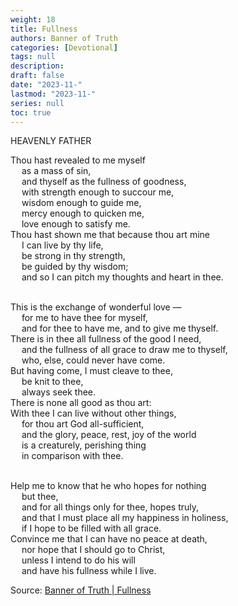 ```yaml
---
weight: 18
title: Fullness
authors: Banner of Truth
categories: [Devotional]
tags: null
description: 
draft: false
date: "2023-11-"
lastmod: "2023-11-"
series: null
toc: true
---
```


<!--more-->

<!-- Tab links -->

HEAVENLY FATHER

Thou hast revealed to me myself
<br>&emsp;      as a mass of sin,
<br>&emsp;  and thyself as the fullness of goodness,
<br>&emsp;    with strength enough to succour me,
<br>&emsp;    wisdom enough to guide me,
<br>&emsp;    mercy enough to quicken me,
<br>&emsp;    love enough to satisfy me.
<br>Thou hast shown me that because thou art mine
<br>&emsp;    I can live by thy life,
<br>&emsp;    be strong in thy strength,
<br>&emsp;    be guided by thy wisdom;
<br>&emsp;  and so I can pitch my thoughts and heart in thee.

<br>This is the exchange of wonderful love —
<br>&emsp;  for me to have thee for myself,
<br>&emsp;  and for thee to have me, and to give me thyself.
<br>There is in thee all fullness of the good I need,
<br>&emsp;  and the fullness of all grace to draw me to thyself,
<br>&emsp;  who, else, could never have come.
<br>But having come, I must cleave to thee,
<br>&emsp;  be knit to thee,
<br>&emsp;  always seek thee.
<br>There is none all good as thou art:
<br>With thee I can live without other things,
<br>&emsp;  for thou art God all-sufficient,
<br>&emsp;  and the glory, peace, rest, joy of the world
<br>&emsp;    is a creaturely, perishing thing
<br>&emsp;      in comparison with thee.

<br>Help me to know that he who hopes for nothing
<br>&emsp;    but thee,
<br>&emsp;  and for all things only for thee, hopes truly,
<br>&emsp;  and that I must place all my happiness in holiness,
<br>&emsp;    if I hope to be filled with all grace.
<br>Convince me that I can have no peace at death,
<br>&emsp;  nor hope that I should go to Christ,
<br>&emsp;    unless I intend to do his will
<br>&emsp;  and have his fullness while I live.

Source: <a href = "https://banneroftruth.org/us/devotional/fullness/" target="_blank" rel="noopener noreferrer">Banner of Truth | Fullness</a>
